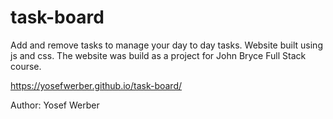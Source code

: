 # task-board
Add and remove tasks to manage your day to day tasks.
Website built using js and css.
The website was build as a project for John Bryce Full Stack course.

https://yosefwerber.github.io/task-board/

Author: Yosef Werber
